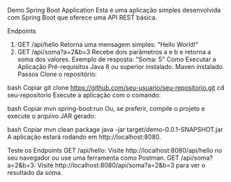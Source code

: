 Demo Spring Boot Application
Esta é uma aplicação simples desenvolvida com Spring Boot que oferece uma API REST básica.

Endpoints
1. GET /api/hello
Retorna uma mensagem simples: "Hello World!"
2. GET /api/soma?a=2&b=3
Recebe dois parâmetros a e b e retorna a soma dos valores.
Exemplo de resposta: "Soma: 5"
Como Executar a Aplicação
Pré-requisitos
Java 8 ou superior instalado.
Maven instalado.
Passos
Clone o repositório:

bash
Copiar
git clone https://github.com/seu-usuario/seu-repositorio.git
cd seu-repositorio
Execute a aplicação com o comando:

bash
Copiar
mvn spring-boot:run
Ou, se preferir, compile o projeto e execute o arquivo JAR gerado:

bash
Copiar
mvn clean package
java -jar target/demo-0.0.1-SNAPSHOT.jar
A aplicação estará rodando em http://localhost:8080.

Teste os Endpoints
GET /api/hello: Visite http://localhost:8080/api/hello no seu navegador ou use uma ferramenta como Postman.
GET /api/soma?a=2&b=3: Visite http://localhost:8080/api/soma?a=2&b=3 para ver o resultado da soma.

